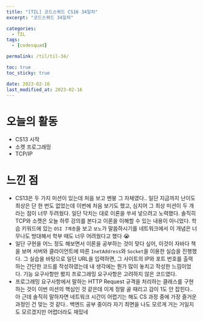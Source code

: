 ```yaml
---
title: "[TIL] 코드스쿼드 CS16 34일차"
excerpt: "코드스쿼드 34일차"

categories:
  - TIL
tags:
  - [codesquad]

permalink: /til/til-34/

toc: true
toc_sticky: true

date: 2023-02-16
last_modified_at: 2023-02-16
---
```


# 오늘의 활동
- CS13 시작
- 소켓 프로그래밍
- TCP/IP

# 느낀 점
- CS13은 두 가지 미션이 있는데 처음 보고 멘붕 그 자체였다.. 일단 지금까지 난이도 최상은 단 한 번도 없었는데 이번에 처음 보기도 했고, 심지어 그 최상 미션이 두 개라는 점이 너무 두려웠다. 일단 닥치는 대로 이론을 쑤셔 넣으려고 노력했다. 솔직히 TCP와 소켓은 오늘 하루 강의를 본다고 이론을 이해할 수 있는 내용이 아니었다. 학습 키워드에 있는 `OSI 7계층`을 보고 `보노`가 말씀하시기를 네트워크에서 이 개념은 너무나도 방대해서 학부 때도 너무 어려웠다고 했다 😭
- 일단 구현을 어느 정도 해보면서 이론을 공부하는 것이 맞다 싶어, 이것이 자바다 책을 보며 서버와 클라이언트에 따른 `InetAddress`와 `Socket`을 이용한 실습을 진행했다. 그 실습을 바탕으로 일단 URL을 입력하면, 그 사이트의 IP와 포트 번호를 출력하는 간단한 코드를 작성하였는데 내 생각에는 뭔가 많이 놓치고 작성한 느낌이었다. 기능 요구사항만 봤지 프로그래밍 요구사항은 고려하지 않은 코드였다.
- 프로그래밍 요구사항에서 말하는 HTTP Request 규격을 처리하는 클래스를 구현하는 것이 이번 미션의 핵심인 것 같은데 이게 정말 골 때리고 감이 1도 안 잡힌다.. 아 근데 솔직히 말하자면 네트워크 시간이 어렵기는 해도 CS 과정 중에 가장 즐거운 과정인 건 맞는 것 같다.. 백엔드 공부 중이라 자기 최면을 나도 모르게 거는 거일지도 모르겠지만 어렵더라도 재밌네